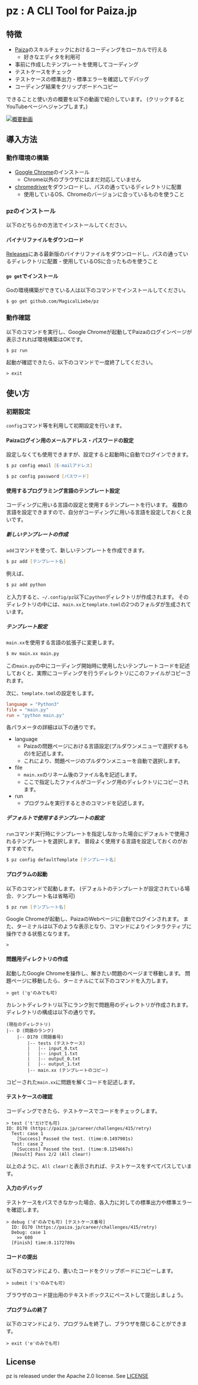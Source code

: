 # pz : A CLI Tool for Paiza.jp

## 特徴

- [Paiza](https://paiza.jp)のスキルチェックにおけるコーディングをローカルで行える
    - 好きなエディタを利用可
- 事前に作成したテンプレートを使用してコーディング
- テストケースをチェック
- テストケースの標準出力・標準エラーを確認してデバッグ
- コーディング結果をクリップボードへコピー

できることと使い方の概要を以下の動画で紹介しています。
(クリックするとYouTubeページへジャンプします。)

[![概要動画](/img/explain.png)](https://youtu.be/FTqw5-lfkNE "概要動画")

## 導入方法

### 動作環境の構築

- [Google Chrome](https://www.google.com/intl/ja_jp/chrome/)のインストール
    - Chrome以外のブラウザにはまだ対応していません
- [chromedriver](https://chromedriver.chromium.org/downloads)をダウンロードし、パスの通っているディレクトリに配置
    - 使用しているOS、Chromeのバージョンに合っているものを使うこと

### pzのインストール

以下のどちらかの方法でインストールしてください。

#### バイナリファイルをダウンロード

[Releases](https://github.com/MagicalLiebe/pz/releases)にある最新版のバイナリファイルをダウンロードし、パスの通っているディレクトリに配置
    - 使用しているOSに合ったものを使うこと

#### `go get`でインストール

Goの環境構築ができている人は以下のコマンドでインストールしてください。

```zsh
$ go get github.com/MagicalLiebe/pz
```

### 動作確認

以下のコマンドを実行し、Google Chromeが起動してPaizaのログインページが表示されれば環境構築はOKです。

```zsh
$ pz run
```

起動が確認できたら、以下のコマンドで一度終了してください。

```
> exit
```


## 使い方

### 初期設定

`config`コマンド等を利用して初期設定を行います。

#### Paizaログイン用のメールアドレス・パスワードの設定

設定しなくても使用できますが、設定すると起動時に自動でログインできます。

```zsh
$ pz config email [E-mailアドレス]

$ pz config password [パスワード]
```

#### 使用するプログラミング言語のテンプレート設定

コーディングに用いる言語の設定と使用するテンプレートを行います。
複数の言語を設定できますので、自分がコーディングに用いる言語を設定しておくと良いです。

##### 新しいテンプレートの作成

`add`コマンドを使って、新しいテンプレートを作成できます。

```zsh
$ pz add [テンプレート名]
```

例えば、

```zsh
$ pz add python
```

と入力すると、`~/.config/pz`以下に`python`ディレクトリが作成されます。
そのディレクトリの中には、`main.xx`と`template.toml`の2つのフォルダが生成されています。

##### テンプレート設定

`main.xx`を使用する言語の拡張子に変更します。

```zsh
$ mv main.xx main.py
```

この`main.py`の中にコーディング開始時に使用したいテンプレートコードを記述しておくと、実際にコーディングを行うディレクトリにこのファイルがコピーされます。

次に、`template.toml`の設定をします。

```toml
language = "Python3"
file = "main.py"
run = "python main.py"
```

各パラメータの詳細は以下の通りです。

- language
    - Paizaの問題ページにおける言語設定(プルダウンメニューで選択するもの)を記述します。
    - これにより、問題ページのプルダウンメニューを自動で選択します。
- file
    - `main.xx`のリネーム後のファイル名を記述します。
    - ここで指定したファイルがコーディング用のディレクトリにコピーされます。
- run
    - プログラムを実行するときのコマンドを記述します。

##### デフォルトで使用するテンプレートの設定

`run`コマンド実行時にテンプレートを指定しなかった場合にデフォルトで使用されるテンプレートを選択します。
普段よく使用する言語を設定しておくのがおすすめです。

```zsh
$ pz config defaultTemplate [テンプレート名]
```

#### プログラムの起動

以下のコマンドで起動します。
(デフォルトのテンプレートが設定されている場合、テンプレート名は省略可)

```zsh
$ pz run [テンプレート名]
```

Google Chromeが起動し、PaizaのWebページに自動でログインされます。
また、ターミナルは以下のような表示となり、コマンドによりインタラクティブに操作できる状態となります。

```
>
```

#### 問題用ディレクトリの作成

起動したGoogle Chromeを操作し、解きたい問題のページまで移動します。
問題ページに移動したら、ターミナルにて以下のコマンドを入力します。

```
> get ('g'のみでも可)
```

カレントディレクトリ以下にランク別で問題用のディレクトリが作成されます。
ディレクトリの構成は以下の通りです。

```
(現在のディレクトリ)
|-- D (問題のランク)
    |-- D170 (問題番号)
        |-- tests (テストケース)
        |   |-- input_0.txt
        |   |-- input_1.txt
        |   |-- output_0.txt
        |   |-- output_1.txt
        |-- main.xx (テンプレートのコピー)
```

コピーされた`main.xx`に問題を解くコードを記述します。

#### テストケースの確認

コーディングできたら、テストケースでコードをチェックします。

```
> test ('t'だけでも可)
ID: D170 (https://paiza.jp/career/challenges/415/retry)
  Test: case 1
    [Success] Passed the test. (time:0.1497901s)
  Test: case 2
    [Success] Passed the test. (time:0.1254667s)
  [Result] Pass 2/2 (All clear!)
```

以上のように、`All clear!`と表示されれば、テストケースをすべてパスしています。

#### 入力のデバッグ

テストケースをパスできなかった場合、各入力に対しての標準出力や標準エラーを確認します。

```
> debug ('d'のみでも可) [テストケース番号]
  ID: D170 (https://paiza.jp/career/challenges/415/retry)
  Debug: case 1
    >> 600
  [Finish] time:0.1172789s
```

#### コードの提出

以下のコマンドにより、書いたコードをクリップボードにコピーします。

```
> submit ('s'のみでも可)
```

ブラウザのコード提出用のテキストボックスにペーストして提出しましょう。

#### プログラムの終了

以下のコマンドにより、プログラムを終了し、ブラウザを閉じることができます。

```
> exit ('e'のみでも可)
```

## License

pz is released under the Apache 2.0 license. See [LICENSE](LICENSE)
